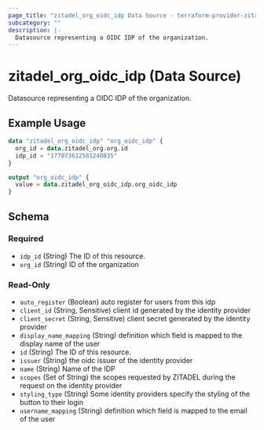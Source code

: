```yaml
---
page_title: "zitadel_org_oidc_idp Data Source - terraform-provider-zitadel"
subcategory: ""
description: |-
  Datasource representing a OIDC IDP of the organization.
---
```


# zitadel_org_oidc_idp (Data Source)

Datasource representing a OIDC IDP of the organization.

## Example Usage

```terraform
data "zitadel_org_oidc_idp" "org_oidc_idp" {
  org_id = data.zitadel_org.org.id
  idp_id = "177073612581240835"
}

output "org_oidc_idp" {
  value = data.zitadel_org_oidc_idp.org_oidc_idp
}
```

<!-- schema generated by tfplugindocs -->
## Schema

### Required

- `idp_id` (String) The ID of this resource.
- `org_id` (String) ID of the organization

### Read-Only

- `auto_register` (Boolean) auto register for users from this idp
- `client_id` (String, Sensitive) client id generated by the identity provider
- `client_secret` (String, Sensitive) client secret generated by the identity provider
- `display_name_mapping` (String) definition which field is mapped to the display name of the user
- `id` (String) The ID of this resource.
- `issuer` (String) the oidc issuer of the identity provider
- `name` (String) Name of the IDP
- `scopes` (Set of String) the scopes requested by ZITADEL during the request on the identity provider
- `styling_type` (String) Some identity providers specify the styling of the button to their login
- `username_mapping` (String) definition which field is mapped to the email of the user